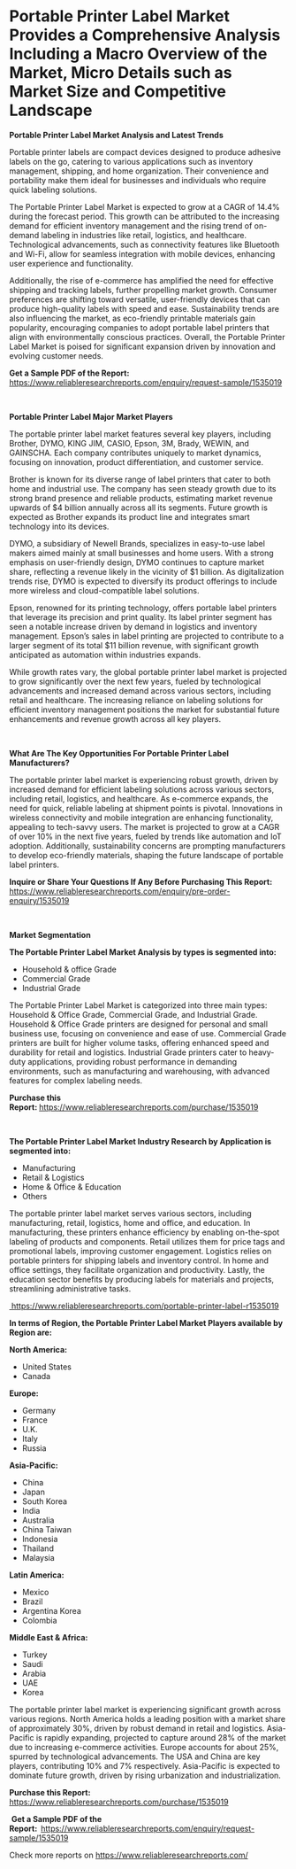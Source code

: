 <p><h1>Portable Printer Label Market Provides a Comprehensive Analysis Including a Macro Overview of the Market, Micro Details such as Market Size and Competitive Landscape</h1></p><p><strong>Portable Printer Label Market Analysis and Latest Trends</strong></p>
<p><p>Portable printer labels are compact devices designed to produce adhesive labels on the go, catering to various applications such as inventory management, shipping, and home organization. Their convenience and portability make them ideal for businesses and individuals who require quick labeling solutions.</p><p>The Portable Printer Label Market is expected to grow at a CAGR of 14.4% during the forecast period. This growth can be attributed to the increasing demand for efficient inventory management and the rising trend of on-demand labeling in industries like retail, logistics, and healthcare. Technological advancements, such as connectivity features like Bluetooth and Wi-Fi, allow for seamless integration with mobile devices, enhancing user experience and functionality.</p><p>Additionally, the rise of e-commerce has amplified the need for effective shipping and tracking labels, further propelling market growth. Consumer preferences are shifting toward versatile, user-friendly devices that can produce high-quality labels with speed and ease. Sustainability trends are also influencing the market, as eco-friendly printable materials gain popularity, encouraging companies to adopt portable label printers that align with environmentally conscious practices. Overall, the Portable Printer Label Market is poised for significant expansion driven by innovation and evolving customer needs.</p></p>
<p><strong>Get a Sample PDF of the Report:&nbsp;</strong> <a href="https://www.reliableresearchreports.com/enquiry/request-sample/1535019?utm_campaign=2737&utm_medium=2&utm_source=Github&utm_content=ia&utm_term=08042025&utm_id=portable-printer-label">https://www.reliableresearchreports.com/enquiry/request-sample/1535019</a></p>
<p>&nbsp;</p>
<p><strong>Portable Printer Label Major Market Players</strong></p>
<p><p>The portable printer label market features several key players, including Brother, DYMO, KING JIM, CASIO, Epson, 3M, Brady, WEWIN, and GAINSCHA. Each company contributes uniquely to market dynamics, focusing on innovation, product differentiation, and customer service.</p><p>Brother is known for its diverse range of label printers that cater to both home and industrial use. The company has seen steady growth due to its strong brand presence and reliable products, estimating market revenue upwards of $4 billion annually across all its segments. Future growth is expected as Brother expands its product line and integrates smart technology into its devices.</p><p>DYMO, a subsidiary of Newell Brands, specializes in easy-to-use label makers aimed mainly at small businesses and home users. With a strong emphasis on user-friendly design, DYMO continues to capture market share, reflecting a revenue likely in the vicinity of $1 billion. As digitalization trends rise, DYMO is expected to diversify its product offerings to include more wireless and cloud-compatible label solutions.</p><p>Epson, renowned for its printing technology, offers portable label printers that leverage its precision and print quality. Its label printer segment has seen a notable increase driven by demand in logistics and inventory management. Epson’s sales in label printing are projected to contribute to a larger segment of its total $11 billion revenue, with significant growth anticipated as automation within industries expands.</p><p>While growth rates vary, the global portable printer label market is projected to grow significantly over the next few years, fueled by technological advancements and increased demand across various sectors, including retail and healthcare. The increasing reliance on labeling solutions for efficient inventory management positions the market for substantial future enhancements and revenue growth across all key players.</p></p>
<p>&nbsp;</p>
<p><strong>What Are The Key Opportunities For Portable Printer Label Manufacturers?</strong></p>
<p><p>The portable printer label market is experiencing robust growth, driven by increased demand for efficient labeling solutions across various sectors, including retail, logistics, and healthcare. As e-commerce expands, the need for quick, reliable labeling at shipment points is pivotal. Innovations in wireless connectivity and mobile integration are enhancing functionality, appealing to tech-savvy users. The market is projected to grow at a CAGR of over 10% in the next five years, fueled by trends like automation and IoT adoption. Additionally, sustainability concerns are prompting manufacturers to develop eco-friendly materials, shaping the future landscape of portable label printers.</p></p>
<p><strong>Inquire or Share Your Questions If Any Before Purchasing This Report:</strong> <a href="https://www.reliableresearchreports.com/enquiry/pre-order-enquiry/1535019?utm_campaign=2737&utm_medium=2&utm_source=Github&utm_content=ia&utm_term=08042025&utm_id=portable-printer-label">https://www.reliableresearchreports.com/enquiry/pre-order-enquiry/1535019</a></p>
<p>&nbsp;</p>
<p><strong>Market Segmentation</strong></p>
<p><strong>The Portable Printer Label Market Analysis by types is segmented into:</strong></p>
<p><ul><li>Household & office Grade</li><li>Commercial Grade</li><li>Industrial Grade</li></ul></p>
<p><p>The Portable Printer Label Market is categorized into three main types: Household & Office Grade, Commercial Grade, and Industrial Grade. Household & Office Grade printers are designed for personal and small business use, focusing on convenience and ease of use. Commercial Grade printers are built for higher volume tasks, offering enhanced speed and durability for retail and logistics. Industrial Grade printers cater to heavy-duty applications, providing robust performance in demanding environments, such as manufacturing and warehousing, with advanced features for complex labeling needs.</p></p>
<p><strong>Purchase this Report:&nbsp;</strong><a href="https://www.reliableresearchreports.com/purchase/1535019?utm_campaign=2737&utm_medium=2&utm_source=Github&utm_content=ia&utm_term=08042025&utm_id=portable-printer-label">https://www.reliableresearchreports.com/purchase/1535019</a></p>
<p>&nbsp;</p>
<p><strong>The Portable Printer Label Market Industry Research by Application is segmented into:</strong></p>
<p><ul><li>Manufacturing</li><li>Retail & Logistics</li><li>Home & Office & Education</li><li>Others</li></ul></p>
<p><p>The portable printer label market serves various sectors, including manufacturing, retail, logistics, home and office, and education. In manufacturing, these printers enhance efficiency by enabling on-the-spot labeling of products and components. Retail utilizes them for price tags and promotional labels, improving customer engagement. Logistics relies on portable printers for shipping labels and inventory control. In home and office settings, they facilitate organization and productivity. Lastly, the education sector benefits by producing labels for materials and projects, streamlining administrative tasks.</p></p>
<p><a href="https://www.reliableresearchreports.com/portable-printer-label-r1535019?utm_campaign=2737&utm_medium=2&utm_source=Github&utm_content=ia&utm_term=08042025&utm_id=portable-printer-label">&nbsp;https://www.reliableresearchreports.com/portable-printer-label-r1535019</a></p>
<p><strong>In terms of Region, the Portable Printer Label Market Players available by Region are:</strong></p>
<p>
    <p> <strong> North America: </strong>
        <ul>
            <li>United States</li>
            <li>Canada</li>
        </ul>
        </p> 
    <p> <strong> Europe: </strong>
        <ul>
            <li>Germany</li>
            <li>France</li>
            <li>U.K.</li>
            <li>Italy</li>
            <li>Russia</li>
        </ul>
        </p> 
    <p> <strong> Asia-Pacific: </strong>
        <ul>
            <li>China</li>
            <li>Japan</li>
            <li>South Korea</li>
            <li>India</li>
            <li>Australia</li>
            <li>China Taiwan</li>
            <li>Indonesia</li>
            <li>Thailand</li>
            <li>Malaysia</li>
        </ul>
        </p> 
    <p> <strong> Latin America: </strong>
        <ul>
            <li>Mexico</li>
            <li>Brazil</li>
            <li>Argentina Korea</li>
            <li>Colombia</li>
        </ul>
        </p> 
    <p> <strong> Middle East & Africa: </strong>
        <ul>
            <li>Turkey</li>
            <li>Saudi</li>
            <li>Arabia</li>
            <li>UAE</li>
            <li>Korea</li>
        </ul>
    </p>
    </p>
<p><p>The portable printer label market is experiencing significant growth across various regions. North America holds a leading position with a market share of approximately 30%, driven by robust demand in retail and logistics. Asia-Pacific is rapidly expanding, projected to capture around 28% of the market due to increasing e-commerce activities. Europe accounts for about 25%, spurred by technological advancements. The USA and China are key players, contributing 10% and 7% respectively. Asia-Pacific is expected to dominate future growth, driven by rising urbanization and industrialization.</p></p>
<p><strong>Purchase this Report: </strong><a href="https://www.reliableresearchreports.com/purchase/1535019?utm_campaign=2737&utm_medium=2&utm_source=Github&utm_content=ia&utm_term=08042025&utm_id=portable-printer-label">https://www.reliableresearchreports.com/purchase/1535019</a></p>
<p>&nbsp;<strong>Get a Sample PDF of the Report:&nbsp;&nbsp;</strong><a href="https://www.reliableresearchreports.com/enquiry/request-sample/1535019?utm_campaign=2737&utm_medium=2&utm_source=Github&utm_content=ia&utm_term=08042025&utm_id=portable-printer-label">https://www.reliableresearchreports.com/enquiry/request-sample/1535019</a></p>
<p><strong></strong></p>
<p>Check more reports on <a href="https://www.reliableresearchreports.com/?utm_campaign=2737&utm_medium=2&utm_source=Github&utm_content=ia&utm_term=08042025&utm_id=portable-printer-label">https://www.reliableresearchreports.com/</a></p>